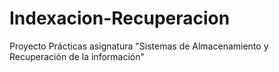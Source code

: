 # Indexacion-Recuperacion
Proyecto Prácticas asignatura "Sistemas de Almacenamiento y Recuperación de la información"
